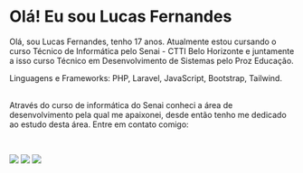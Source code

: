 # <div>Olá! Eu sou Lucas Fernandes</div>


<div width="100%">

Olá, sou Lucas Fernandes, tenho 17 anos. Atualmente estou cursando o curso Técnico de Informática pelo Senai - CTTI Belo Horizonte e juntamente a isso curso Técnico em Desenvolvimento de Sistemas pelo Proz Educação.

</div>

<div>Linguagens e Frameworks: PHP, Laravel, JavaScript, Bootstrap, Tailwind.</div>

<br>


Através do curso de informática do Senai conheci a área de desenvolvimento pela qual me apaixonei, desde então tenho me dedicado ao estudo desta área. 
Entre em contato comigo: 
  

<br>

<div> 
  
  <a href = "mailto:lucashenriquedeveloper@gmail.com"><img src="https://img.shields.io/badge/-Gmail-%23333?style=for-the-badge&logo=gmail&logoColor=white" target="_blank"></a>
    <a href="https://www.instagram.com/lucass_hfx/" target="_blank"><img src="https://img.shields.io/badge/-Instagram-%23E4405F?style=for-the-badge&logo=instagram&logoColor=white" target="_blank"></a>
  <a href="https://www.linkedin.com/in/lucasfernandes-developer/" target="_blank"><img src="https://img.shields.io/badge/-LinkedIn-%230077B5?style=for-the-badge&logo=linkedin&logoColor=white" target="_blank"></a> 
  
</div>
